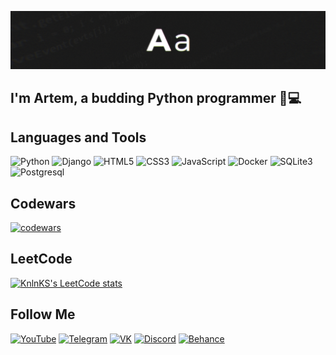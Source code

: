 [![Header](https://github.com/abortacc/abortacc/blob/main/assets/header.png)](https://vk.com/wmv01)

## I'm Artem, a budding Python programmer 🐍💻 

## Languages and Tools
![Python](https://img.shields.io/badge/-PYTHON-090909?style=for-the-badge&logo=python&logoColor=fff)
![Django](https://img.shields.io/badge/-DJANGO-090909?style=for-the-badge&logo=django&logoColor=)
![HTML5](https://img.shields.io/badge/-HTML5-090909?style=for-the-badge&logo=html5&logoColor=)
![CSS3](https://img.shields.io/badge/-CSS3-090909?style=for-the-badge&logo=css3&logoColor=47c5fb)
![JavaScript](https://img.shields.io/badge/-JavaScript-090909?style=for-the-badge&logo=javascript&logoColor=)
![Docker](https://img.shields.io/badge/-DOCKER-090909?style=for-the-badge&logo=docker&logoColor=)
![SQLite3](https://img.shields.io/badge/-SQLITE3-090909?style=for-the-badge&logo=sqlite&logoColor=fff)
![Postgresql](https://img.shields.io/badge/-POSTGRESQL-090909?style=for-the-badge&logo=postgresql&logoColor=fff)

## Codewars
[![codewars](https://www.codewars.com/users/abortacc/badges/large)](https://www.codewars.com/users/abortacc)

## LeetCode
[![KnlnKS's LeetCode stats](https://leetcode-stats-six.vercel.app/?username=user0955PU&theme=dark)](https://github.com/KnlnKS/leetcode-stats)

## Follow Me
[![YouTube](https://img.shields.io/badge/-Youtube-090909?style=for-the-badge&logo=youtube&logoColor=ff0000)](https://www.youtube.com/@abortacc)
[![Telegram](https://img.shields.io/badge/-Telegram-090909?style=for-the-badge&logo=telegram&logoColor=)](https://t.me/janolivee)
[![VK](https://img.shields.io/badge/-VK-090909?style=for-the-badge&logo=VK&logoColor=)](https://vk.com/wmv01)
[![Discord](https://img.shields.io/badge/-Discord-090909?style=for-the-badge&logo=discord&logoColor=fff)](https://discord.gg/CKYcBGQWHX)
[![Behance](https://img.shields.io/badge/-Behance-090909?style=for-the-badge&logo=behance&logoColor=)](https://www.behance.net/verevka?locale=en_US)

